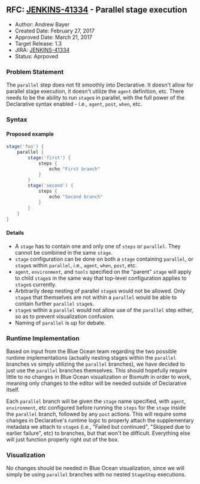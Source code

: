 ## RFC: [JENKINS-41334](https://issues.jenkins-ci.org/browse/JENKINS-41334) - Parallel stage execution

* Author: Andrew Bayer
* Created Date: February 27, 2017
* Approved Date: March 21, 2017
* Target Release: 1.3
* JIRA: [JENKINS-41334](https://issues.jenkins-ci.org/browse/JENKINS-41334)
* Status: Aprpoved

### Problem Statement

The `parallel` step does not fit smoothly into Declarative. It doesn't
allow for parallel stage execution, it doesn't utilize the `agent`
definition, etc. There needs to be the ability to run `stage`s in
parallel, with the full power of the Declarative syntax enabled -
i.e., `agent`, `post`, `when`, etc.

### Syntax

#### Proposed example

```groovy
stage('foo') {
    parallel {
        stage('first') {
            steps {
                echo "First branch"
            }
        }
        stage('second') {
            steps {
                echo "Second branch"
            }
        }
    }
}
```

#### Details

* A `stage` has to contain one and only one of `steps` or
    `parallel`. They cannot be combined in the same `stage`.
* `stage` configuration can be done on both a `stage` containing
    `parallel`, or `stage`s within `parallel`, i.e., `agent`, `when`,
    `post`, etc.
* `agent`, `environment`, and `tools` specified on the "parent"
    `stage` will apply to child `stage`s in the same way that top-level
    configuration applies to `stage`s currently.
* Arbitrarily deep nesting of parallel `stage`s would not be
    allowed. Only `stage`s that themselves are not within a `parallel`
    would be able to contain further `parallel` `stage`s.
* `stage`s within a `parallel` would not allow use of the `parallel`
    step either, so as to prevent visualization confusion.
* Naming of `parallel` is up for debate.

### Runtime Implementation

Based on input from the Blue Ocean team regarding the two possible runtime
implementations (actually nesting stages within the `parallel` branches vs 
simply utilizing the `parallel` branches), we have decided to just use the
`parallel` branches themselves. This should hopefully require little to no
changes in Blue Ocean visualization or Bismuth in order to work, meaning only
changes to the editor will be needed outside of Declarative itself.

Each `parallel` branch will be given the `stage` name specified, with `agent`,
`environment`, etc configured before running the `steps` for the `stage` inside
the `parallel` branch, followed by any `post` actions. This will require some
changes in Declarative's runtime logic to properly attach the supplementary 
metadata we attach to `stage`s (i.e., "Failed but continued", "Skipped due to
earlier failure", etc) to branches, but that won't be difficult. Everything 
else will just function properly right out of the box.

### Visualization

No changes should be needed in Blue Ocean visualization, since we will simply
be using `parallel` branches with no nested `StageStep` executions.